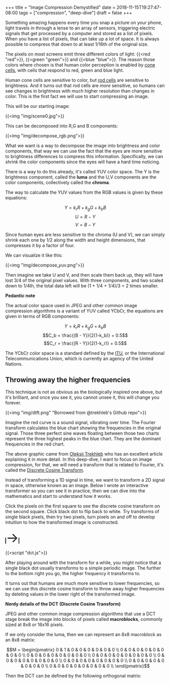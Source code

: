 +++
title = "Image Compression Demystified"
date = 2018-11-15T19:27:47-08:00
tags = ["compression", "deep-dive"]
draft = false
+++

Something amazing happens every time you snap a picture on your phone, 
light travels in through a lense to an array of sensors, triggering 
electric signals that get processed by a computer and stored as a list 
of pixels.
When you have a list of pixels, that can take up a lot of space. It is 
always possible to compress that down to at least 1/16th of the original 
size. 

The pixels on most screens emit three different colors of light: 
{{<red "red">}}, {{<green "green">}} and {{<blue "blue">}}. The reason 
those colors where chosen is that human color perception is enabled 
by [cone cells](https://en.wikipedia.org/wiki/Cone_cell), with cells 
that respond to red, green and blue light.

Human cone cells are sensitive to color, but 
[rod cells](https://en.wikipedia.org/wiki/Rod_cell) are sensitive to 
brightness. And it turns out that rod cells are *more* sensitive, so 
humans can see changes in brightness with much higher resolution than 
changes in color. This is the first fact we will use to start compressing 
an image.

This will be our starting image:

{{<img "img/scene0.jpg">}}

This can be decomposed into R,G and B components:

{{<img "img/decompose_rgb.png">}}

What we want is a way to decompose the image into brightness and color
components, that way we can use the fact that the eyes are more sensitive 
to brightness differences to compress this information. Specifically, 
we can shrink the color components since the eyes will have a hard time 
noticing.

There is a way to do this already, it's called YUV color space. The Y is 
the brightness component, called the **luma** and the U,V components are the 
color components, collectively called the **chroma**.

The way to calculate the YUV values from the RGB values is given by these 
equations:

$$Y = k_r R + k_g G + k_b B $$
$$U = R - Y$$
$$V = B - Y$$

Since human eyes are less sensitive to the chroma (U and V), we can simply 
shrink each one by 1/2 along the width and height dimensions, that compresses 
it by a factor of four.

We can visualize it like this:

{{<img "img/decompose_yuv.png">}}

Then imagine we take U and V, and then scale them back up, they will have lost 
3/4 of the original pixel values. With three components, and two scaled down to 
1/4th, the total data left will be (1 + 1/4 + 1/4)/3 = 2 times smaller.

<div class="pedantic-note">
<b>Pedantic note</b>
<br>

The actual color space used in JPEG and other common image compression 
algorithms is a variant of YUV called YCbCr, the equations are given 
in terms of RGB components:

$$Y = k_r R + k_g G + k_b B $$
$$C_b = \frac{(B - Y)}{2(1-k_b)} + 0.5$$
$$C_r = \frac{(R - Y)}{2(1-k_r)} + 0.5$$

The YCbCr color space is a standard defined by the <a href="https://itu.int">ITU</a>,
or the International Telecommunications Union, which is currently an agency of 
the United Nations.

</div>

## Throwing away the higher frequencies

This technique is not as obvious as the biologically inspired one above, but it's 
brilliant, and once you see it, you cannot unsee it, this will change you forever.

{{<img "img/dtft.png" "Borrowed from @trekhleb's Github repo">}}

Imagine the red curve is a sound signal, vibrating over time. The Fourier transform 
calculates the blue chart showing the frequencies in the original signal. 
Those three perfect sine waves floating between those two charts represent the 
three highest peaks in the blue chart. They are the dominant frequencies in the 
red chart.

The above graphic came from [Oleksii Trekhleb](https://medium.com/@trekhleb/playing-with-discrete-fourier-transform-algorithm-in-javascript-57087c74a520) who has an excellent article 
explaining it in more detail. In this deep-dive, I want to focus on image compression, for 
that, we will need a transform that is related to Fourier, it's called the [Discrete Cosine 
Transform](https://en.wikipedia.org/wiki/Discrete_cosine_transform).

Instead of transforming a 1D signal in time, we want to transform a 2D signal in space, 
otherwise known as an image. Below I wrote an interactive transformer so you can see it in 
practice, then we can dive into the mathematics and start to understand how it works.

Click the pixels on the first square to see the discrete cosine transform on the second square.
Click black dot to flip back to white. Try transforms 
of single black pixels, then try two pixels, turn pixels on and off to develop intuition to 
how the transformed image is constructed.

<canvas id="dct1" width="256" height="256" style="border:1px solid #000000;">
</canvas>
<span style="font-size: 3em;">&rarr;</span>
<canvas id="dct2" width="256" height="256" style="border:1px solid #000000;">
</canvas>

{{<script "dct.js">}}

After playing around with the transform for a while, you might notice that a single black dot 
usually transforms to a simple periodic image. The further to the bottom right you go, the 
higher frequency it transforms to.

It turns out that humans are much more sensitive to lower frequencies, so we can use this 
discrete cosine transform to throw away higher frequencies by deleting values in the lower 
right of the transformed image. 


<div class="pedantic-note">
<b>Nerdy details of the DCT (Discrete Cosine Transform)</b>
<br>

JPEG and other common image compression algorithms that use a DCT stage break the image 
into blocks of pixels called <b>macroblocks</b>, commonly sized at 8x8 or 16x16 pixels.

If we only consider the luma, then we can represent an 8x8 macroblock as an 8x8 matrix:

$$M = \begin{pmatrix} 
0 & 1 & 0 & 0 & 0 & 0 & 0 & 0 \\
0 & 0 & 0 & 0 & 0 & 0 & 0 & 0 \\
0 & 0 & 0 & 0 & 0 & 0 & 0 & 0 \\
0 & 0 & 0 & 0 & 0 & 0 & 0 & 0 \\
0 & 0 & 0 & 0 & 0 & 0 & 0 & 0 \\
0 & 0 & 0 & 0 & 0 & 0 & 0 & 0 \\
0 & 0 & 0 & 0 & 0 & 0 & 0 & 0 \\
0 & 0 & 0 & 0 & 0 & 0 & 0 & 0 \\
\end{pmatrix}$$

Then the DCT can be defined by the following orthogonal matrix:


</div>
